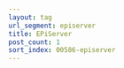 ```yaml
---
layout: tag
url_segment: episerver
title: EPiServer
post_count: 1
sort_index: 00586-episerver
---
```

